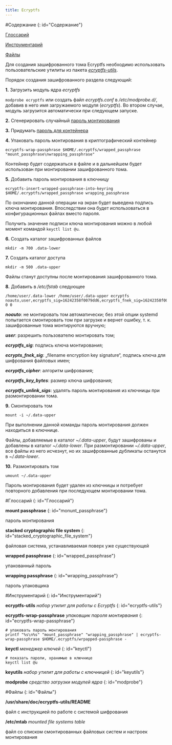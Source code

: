 ```yaml
---
title: Ecryptfs
---
```


#Содержание
{: id="Содержание"}

[Глоссарий](#Глоссарий)

[Инструментарий](#Инструментарий)

[Файлы](#Файлы)

Для создания зашифрованного тома Ecryptfs необходимо использовать пользовательские утилиты из пакета [_ecryptfs-utils_](#ecryptfs-utils).

Порядок создания зашифрованного раздела следующий:

**1\.** Загрузить модуль ядра _ecryptfs_

`modprobe ecryptfs` или создать файл _ecryptfs.conf_ в _/etc/modprobe.d/_, добавив в него имя загружаемого модуля (_ecryptfs_). Во втором случае, модуль загрузится автоматически при следующем запуске.

**2\.** Сгенерировать случайный [пароль монтирования](#wrapped_passphrase)

**3\.** Придумать [пароль для контейнера](#wrapping_passphrase)

**4\.** Упаковать пароль монтирования в криптографический контейнер

~~~
ecryptfs-wrap-passphrase $HOME/.ecryptfs/wrapped_passphrase "mount_passphrase\nwrapping_passphrase"
~~~

Контейнер будет содержаться в файле и в дальнейшем будет использован при монтировании зашифрованного тома.

**5\.** Добавить пароль монтирования в ключницу

~~~
ecryptfs-insert-wrapped-passphrase-into-keyring $HOME/.ecryptfs/wrapped_passphrase wrapping_passphrase
~~~

По окончанию данной операции на экран будет выведена подпись ключа монтирования. Впоследствии она будет использоваться в конфигурационных файлах вместо пароля.

Получить значение подписи ключа монтирования можно в любой момент командой `keyctl list @u`.

**6\.** Создать каталог зашифрованных файлов

~~~
mkdir -m 700 .data-lower
~~~

**7\.** Создать каталог доступа

~~~
mkdir -m 500 .data-upper
~~~

Файлы станут доступны после монтирования зашифрованного тома.

**8\.** Добавить в _/etc/fstab_ следующее

~~~
/home/user/.data-lower /home/user/.data-upper ecryptfs noauto,user,ecryptfs_sig=16242358f0079dd6,ecryptfs_fnek_sig=16242358f0079dd6,ecryptfs_cipher=blowfish,ecryptfs_key_bytes=32,ecryptfs_unlink_sigs 0 0
~~~

_**noauto**_: не монтировать том автоматически; без этой опции systemd попытается смонтировать том при загрузке и вернет ошибку, т. к. зашифрованные тома монтируются вручную;

_**user**_: разрешить пользователю монтировать том;

_**ecryptfs_sig**_: подпись ключа монтирования;

_**ecrypts_fnek_sig**_: „filename encryption key signature“, подпись ключа для шифрования файловых имен;

_**ecryptfs_cipher**_: алгоритм шифрования;

_**ecryptfs_key_bytes**_: размер ключа шифрования;

_**ecryptfs_unlink_sigs**_: удалять пароль монтирования из ключницы при размонтировании тома.

**9\.** Смонтировать том

~~~
mount -i ~/.data-upper
~~~

При выполнении данной команды пароль монтирования должен находиться в ключнице.

Файлы, добавляемые в каталог _~/.data-upper_, будут зашифрованы и добавлены в каталог _~/.data-lower_. При размонтировании _~/.data-upper_, все файлы из него исчезнут, но их зашифрованные дубликаты останутся в _~/.data-lower_.

**10\.** Размонтировать том

~~~
umount ~/.data-upper
~~~

Пароль монтирования будет удален из ключницы и потребует повторного добавления при последующем монтировании тома.

#Глоссарий
{: id="Глоссарий"}

**mount passphrase**
{: id="monunt_passphrase"}

пароль монтирования

**stacked cryptographic file system**
{: id="stacked_cryptographic_file_system"}

файловая система, устанавливаемая поверх уже существующей

**wrapped passphrase**
{: id="wrapped_passphrase"}

упакованный пароль

**wrapping passphrase**
{: id="wrapping_passphrase"}

пароль упаковщика

#Инструментарий
{: id="Инструментарий"}

**ecryptfs-utils** _набор утилит для работы с Ecryptfs_
{: id="ecryptfs-utils"}

**ecryptfs-wrap-passphrase** _упаковщик пароля монтирвания_
{: id="ecryptfs-wrap-passphrase"}

~~~
# упаковать пароль монтирования
printf "%s\n%s" "mount_passphrase" "wrapping_passphrase" | ecryptfs-wrap-passphrase $HOME/.ecryptfs/wrpapped-passphrase -
~~~

**keyctl** _менеджер ключей_
{: id="keyctl"}

~~~
# показать пароли, хранимые в ключнице
keyctl list @u
~~~

**keyutils** _набор утилит для работы с ключницей_
{: id="keyutils"}

**modprobe** _средство загрузки модулей ядра_
{: id="modprobe"}

#Файлы
{: id="Файлы"}

**/usr/share/doc/ecryptfs-utils/README**

файл с инструкцией по работе с системой шифрования

**/etc/mtab** *mounted file systems table*

файл со списком смонтированных файловых систем и настроек монтирования

